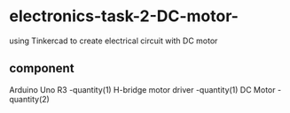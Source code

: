# electronics-task-2-DC-motor-
using Tinkercad to create electrical circuit with DC motor
## component
Arduino Uno R3   -quantity(1)
H-bridge motor driver  -quantity(1)
DC Motor  -quantity(2)
